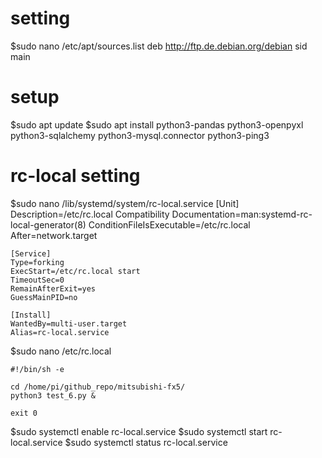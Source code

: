# setting
$sudo nano /etc/apt/sources.list
    deb http://ftp.de.debian.org/debian sid main 

# setup
$sudo apt update
$sudo apt install python3-pandas python3-openpyxl python3-sqlalchemy python3-mysql.connector python3-ping3

# rc-local setting
$sudo nano /lib/systemd/system/rc-local.service
    [Unit]
    Description=/etc/rc.local Compatibility
    Documentation=man:systemd-rc-local-generator(8)
    ConditionFileIsExecutable=/etc/rc.local
    After=network.target

    [Service]
    Type=forking
    ExecStart=/etc/rc.local start
    TimeoutSec=0
    RemainAfterExit=yes
    GuessMainPID=no

    [Install]
    WantedBy=multi-user.target
    Alias=rc-local.service

$sudo nano /etc/rc.local

    #!/bin/sh -e

    cd /home/pi/github_repo/mitsubishi-fx5/
    python3 test_6.py &

    exit 0

$sudo systemctl enable rc-local.service
$sudo systemctl start rc-local.service
$sudo systemctl status rc-local.service